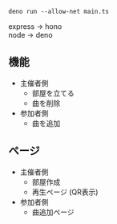 ```
deno run --allow-net main.ts
```

express → hono  
node → deno


## 機能
- 主催者側
  - 部屋を立てる
  - 曲を削除
- 参加者側
  - 曲を追加

## ページ
- 主催者側 
  - 部屋作成
  - 再生ページ (QR表示)
- 参加者側
  - 曲追加ページ